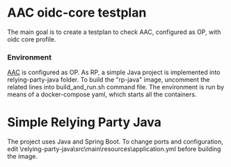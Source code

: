 # AAC oidc-core testplan

The main goal is to create a testplan to check AAC, configured as OP, with oidc core profile.

### Environment

[AAC](https://github.com/scc-digitalhub/AAC) is configured as OP.
As RP, a simple Java project is implemented into relying-party-java folder. To build the "rp-java" image, uncomment the related lines into build_and_run.sh command file.
The environment is run by means of a docker-compose yaml, which starts all the containers.

# Simple Relying Party Java

The project uses Java and Spring Boot.
To change ports and configuration, edit \relying-party-java\src\main\resources\application.yml before building the image.